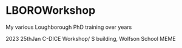 # LBOROWorkshop

My various Loughborough PhD training over years

2023 25thJan C-DICE Workshop/ S building, Wolfson School MEME
